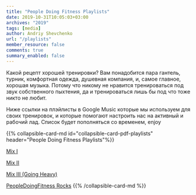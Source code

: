 ```yaml
---
title: "People Doing Fitness Playlists"
date: 2019-10-31T10:05:03+03:00
archives: "2019"
tags: [media]
author: Andriy Shevchenko
url: "/playlists"
member_resource: false
comments: true
summary_enabled: false
---
```

Какой рецепт хорошей тренировки? Вам понадобится пара гантель,
турник, комфортная одежда, душевная компания, и, самое главное, хорошая
музыка. Потому что никому не нравится тренироваться под звук собственного
пыхтения, да и тренироваться лишь бы под что тоже никто не любит.

Ниже ссылки на плэйлисты в Google Music которые мы используем
для своих тренировок, и которые помогают настроить нас на активный и 
рабочий лад. Список будет пополняться со временем, enjoy

{{% collapsible-card-md id="collapsible-card-pdf-playlists" header="People Doing Fitness Playlists"%}}

[Mix I](https://play.google.com/music/playlist/AMaBXymTUS6ATbK1cRxJnfqJEQclMaW8QZsQZm6io7uchm1HneO98_qmFmpWhremtzeVXz0yokauYc-6Npquzkxm7KYodWenEA%3D%3D)

[Mix II](https://play.google.com/music/playlist/AMaBXykuhla9eV5fsyDVe1-JUeMLqrriZZ3a7I8mbDE4o0esF2YpOQH99gFpkp5t8MQiFKpuUxYlV9F7gMGBNy10hEpXHuzGzA%3D%3D)

[Mix III (Going Heavy)](https://play.google.com/music/playlist/AMaBXykLom1xAnYnu7zuREoysWfwYT3C1fO8CG1j0S7TYbUzwLnuc5VaRT_exwPFBapGGeoQJo6M-dyQ08pVXB92r8Z25IhruA%3D%3D)

[PeopleDoingFitness Rocks](https://play.google.com/music/playlist/AMaBXynF-sOFeQ36iFSrmXWR7pYUhbQ8cj9cIbedrji7OGGsSWIsKIPV83PpfyxCm0ZoFanSmneO_eEg51hAvdu4_knV3ZyekQ%3D%3D)
{{% /collapsible-card-md %}}